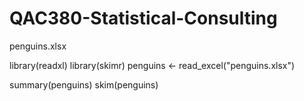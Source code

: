 # QAC380-Statistical-Consulting

penguins.xlsx

library(readxl)
library(skimr)
penguins <- read_excel("penguins.xlsx")

summary(penguins)
skim(penguins)

